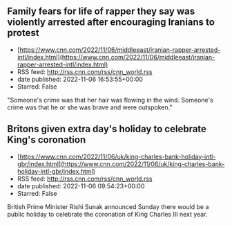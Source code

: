 ## Family fears for life of rapper they say was violently arrested after encouraging Iranians to protest
 - [https://www.cnn.com/2022/11/06/middleeast/iranian-rapper-arrested-intl/index.html](https://www.cnn.com/2022/11/06/middleeast/iranian-rapper-arrested-intl/index.html)
 - RSS feed: http://rss.cnn.com/rss/cnn_world.rss
 - date published: 2022-11-06 16:53:55+00:00
 - Starred: False

"Someone's crime was that her hair was flowing in the wind. Someone's crime was that he or she was brave and were outspoken."

## Britons given extra day's holiday to celebrate King's coronation
 - [https://www.cnn.com/2022/11/06/uk/king-charles-bank-holiday-intl-gbr/index.html](https://www.cnn.com/2022/11/06/uk/king-charles-bank-holiday-intl-gbr/index.html)
 - RSS feed: http://rss.cnn.com/rss/cnn_world.rss
 - date published: 2022-11-06 09:54:23+00:00
 - Starred: False

British Prime Minister Rishi Sunak announced Sunday there would be a public holiday to celebrate the coronation of King Charles III next year.
